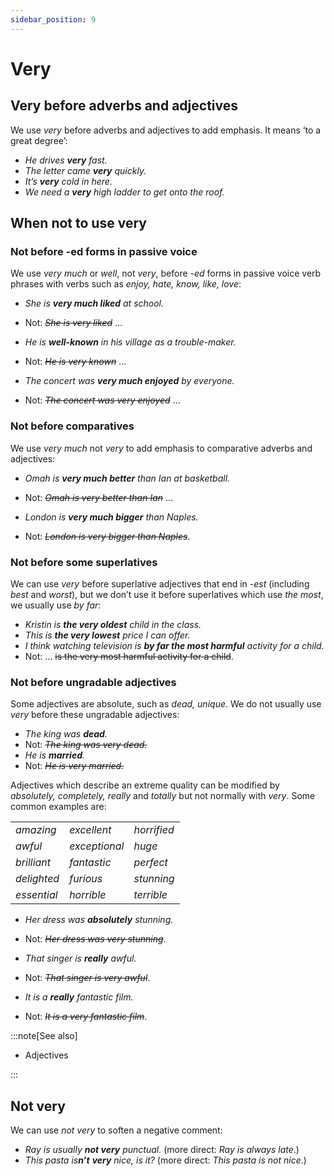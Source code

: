 ```yaml
---
sidebar_position: 9
---
```


# Very

## Very before adverbs and adjectives

We use *very* before adverbs and adjectives to add emphasis. It means ‘to a great degree’:

- *He drives **very** fast.*
- *The letter came **very** quickly.*
- *It’s **very** cold in here.*
- *We need a **very** high ladder to get onto the roof.*

## When not to use very

### Not before \-ed forms in passive voice

We use *very much* or *well*, not *very*, before *\-ed* forms in passive voice verb phrases with verbs such as *enjoy, hate, know, like, love*:

- *She is **very much liked** at school.*
- Not: *~~She is very liked~~* …

- *He is **well-known** in his village as a trouble-maker.*
- Not: *~~He is very known~~* …

- *The concert was **very much enjoyed** by everyone.*
- Not: *~~The concert was very enjoyed~~* …

### Not before comparatives

We use *very much* not *very* to add emphasis to comparative adverbs and adjectives:

- *Omah is **very much better** than Ian at basketball.*
- Not: *~~Omah is very better than Ian~~* …

- *London is **very much bigger** than Naples.*
- Not: *~~London is very bigger than Naples~~*.

### Not before some superlatives

We can use *very* before superlative adjectives that end in -*est* (including *best* and *worst*), but we don’t use it before superlatives which use *the most*, we usually use *by far*:

- *Kristin is **the very oldest** child in the class.*
- *This is **the very lowest** price I can offer.*
- *I think watching television is **by far the most harmful** activity for a child.*
- Not: … ~~is the very most harmful activity for a child~~.

### Not before ungradable adjectives

Some adjectives are absolute, such as *dead, unique*. We do not usually use *very* before these ungradable adjectives:

- *The king was **dead**.*
- Not: *~~The king was very dead.~~*
- *He is **married**.*
- Not: *~~He is very married.~~*

Adjectives which describe an extreme quality can be modified by *absolutely, completely, really* and *totally* but not normally with *very*. Some common examples are:

<table><tbody><tr valign="top"><td><i>amazing</i></td><td><i>excellent</i></td><td><i>horrified</i></td></tr><tr valign="top"><td><i>awful</i></td><td><i>exceptional</i></td><td><i>huge</i></td></tr><tr valign="top"><td><i>brilliant</i></td><td><i>fantastic</i></td><td><i>perfect</i></td></tr><tr valign="top"><td><i>delighted</i></td><td><i>furious</i></td><td><i>stunning</i></td></tr><tr valign="top"><td><i>essential</i></td><td><i>horrible</i></td><td><i>terrible</i></td></tr></tbody></table>

- *Her dress was **absolutely** stunning.*
- Not: *~~Her dress was very stunning~~*.

- *That singer is **really** awful.*
- Not: *~~That singer is very awful~~*.

- *It is a **really** fantastic film.*
- Not: *~~It is a very fantastic film~~*.

:::note[See also]

- Adjectives

:::

## Not very

We can use *not very* to soften a negative comment:

- *Ray is usually **not very** punctual.* (more direct: *Ray is always late*.)
- *This pasta is**n’t*** ***very** nice, is it?* (more direct: *This pasta is not nice*.)
